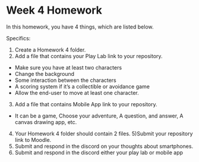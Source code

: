 # Week 4 Homework

In this homework, you have 4 things, which are listed below.

Specifics:

1) Create a Homework 4 folder.
2) Add a file that contains your Play Lab link to your repository.
* Make sure you have at least two characters
* Change the background
* Some interaction between the characters
* A scoring system if it’s a collectible or avoidance game
* Allow the end-user to move at least one character.
3) Add a file that contains Mobile App link to your repository.
* It can be a game, Choose your adventure, A question, and answer, A canvas drawing app, etc.
4) Your Homework 4 folder should contain 2 files.
5)Submit your repository link to Moodle.
6) Submit and respond in the discord on your thoughts about smartphones.
7) Submit and respond in the discord either your play lab or mobile app
